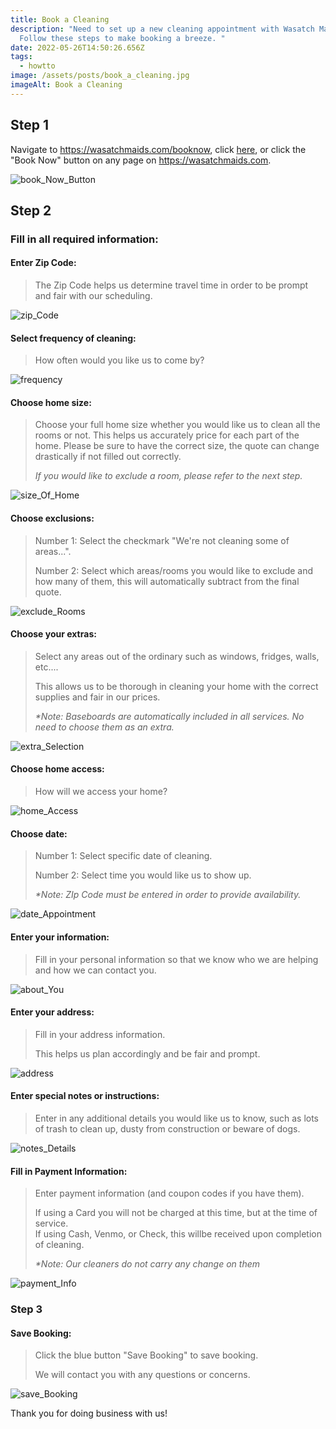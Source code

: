```yaml
---
title: Book a Cleaning
description: "Need to set up a new cleaning appointment with Wasatch Maids?
  Follow these steps to make booking a breeze. "
date: 2022-05-26T14:50:26.656Z
tags:
  - howtto
image: /assets/posts/book_a_cleaning.jpg
imageAlt: Book a Cleaning
---
```


## Step 1

Navigate to https://wasatchmaids.com/booknow, click <a href="https://wasatchmaids.com/booknow">here</a>, or click the "Book Now" button on any page on https://wasatchmaids.com.

![book_Now_Button](/assets/posts/book_now_button.png "Book Now Button")

## Step 2

### Fill in all required information:

#### Enter Zip Code:

> The Zip Code helps us determine travel time in order to be prompt and fair with our scheduling.

![zip_Code](/assets/posts/zip_code.png "Zip Code")

#### Select frequency of cleaning:

> How often would you like us to come by?

![frequency](/assets/posts/frequency.png "Select Frequency")

#### Choose home size:

> Choose your full home size whether you would like us to clean all the rooms or not. This helps us accurately price for each part of the home. Please be sure to have the correct size, the quote can change drastically if not filled out correctly.
>
> _If you would like to exclude a room, please refer to the next step._

![size_Of_Home](/assets/posts/home_size.png "Home Size")

#### Choose exclusions:

> Number 1: Select the checkmark "We're not cleaning some of areas...".
>
> Number 2: Select which areas/rooms you would like to exclude and how many of them, this will automatically subtract from the final quote.

![exclude_Rooms](/assets/posts/exclude_rooms.png "Exclude Rooms")

#### Choose your extras:

> Select any areas out of the ordinary such as windows, fridges, walls, etc....
>
> This allows us to be thorough in cleaning your home with the correct supplies and fair in our prices.
>
> _\*Note: Baseboards are automatically included in all services. No need to choose them as an extra._

![extra_Selection](/assets/posts/extra_selection.png "Select Extras")

#### Choose home access:

> How will we access your home?

![home_Access](/assets/posts/home_access.png "Home Access")

#### Choose date:

> Number 1: Select specific date of cleaning.
>
> Number 2: Select time you would like us to show up.
>
> _\*Note: ZIp Code must be entered in order to provide availability._

![date_Appointment](/assets/posts/date_appointment.png "Choose Date")

#### Enter your information:

> Fill in your personal information so that we know who we are helping and how we can contact you.

![about_You](/assets/posts/about_you.png "About You")

#### Enter your address:

> Fill in your address information.
>
> This helps us plan accordingly and be fair and prompt.

![address](/assets/posts/address.png "Address")

#### Enter special notes or instructions:

> Enter in any additional details you would like us to know, such as lots of trash to clean up, dusty from construction or beware of dogs.

![notes_Details](/assets/posts/notes_details.png "Special Notes or Instructions")

#### Fill in Payment Information:

> Enter payment information (and coupon codes if you have them).
>
> If using a Card you will not be charged at this time, but at the time of service. \
> If using Cash, Venmo, or Check, this willbe received upon completion of cleaning.
>
> _\*Note: Our cleaners do not carry any change on them_

![payment_Info](/assets/posts/payment.png "Payment Details")

### Step 3

#### Save Booking:

> Click the blue button "Save Booking" to save booking.
>
> We will contact you with any questions or concerns.

![save_Booking](/assets/posts/save_booking.png "Save Booking")

Thank you for doing business with us!

